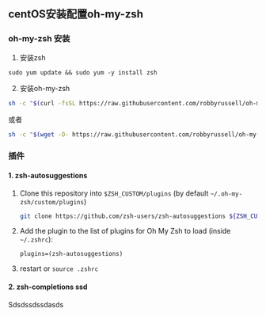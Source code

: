 ## centOS安装配置oh-my-zsh

### oh-my-zsh 安装

1. 安装zsh

`sudo yum update && sudo yum -y install zsh`

2. 安装oh-my-zsh

```bash
sh -c "$(curl -fsSL https://raw.githubusercontent.com/robbyrussell/oh-my-zsh/master/tools/install.sh)"
```

或者

```bash
sh -c "$(wget -O- https://raw.githubusercontent.com/robbyrussell/oh-my-zsh/master/tools/install.sh)"
```

### 插件

#### 1. **zsh-autosuggestions**

1. Clone this repository into `$ZSH_CUSTOM/plugins` (by default `~/.oh-my-zsh/custom/plugins`)

   ```bash
   git clone https://github.com/zsh-users/zsh-autosuggestions ${ZSH_CUSTOM:-~/.oh-my-zsh/custom}/plugins/zsh-autosuggestions
   ```

2. Add the plugin to the list of plugins for Oh My Zsh to load (inside `~/.zshrc`):

   ```
   plugins=(zsh-autosuggestions)
   ```

3. restart or `source .zshrc`

#### 2. zsh-completions  ssd

Sdsdssdssdasds

